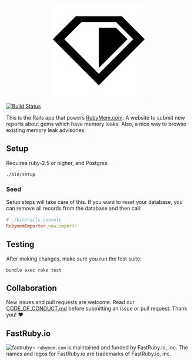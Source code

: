 <p align="center">
  <img width="250" height="250" src="/logo/rubymem-logo.png">
</p>

[![Build Status](https://travis-ci.org/rubymem/rubymem.com.svg?branch=master)](https://travis-ci.org/rubymem/rubymem.com)

This is the Rails app that powers [RubyMem.com](https://RubyMem.com): A website
to submit new reports about gems which have memory leaks. Also, a nice way to
browse existing memory leak advisories.

## Setup

Requires ruby-2.5 or higher, and Postgres.

    ./bin/setup

### Seed

Setup steps will take care of this. If you want to reset your database, you
can remove all records from the database and then call:

```ruby
# ./bin/rails console
RubymemImporter.new.import!
```

## Testing

After making changes, make sure you run the test suite:

```
bundle exec rake test
```

## Collaboration

New issues and pull requests are welcome. Read our [CODE_OF_CONDUCT.md](CODE_OF_CONDUCT.md) before
submitting an issue or pull request. Thank you! ❤️

## FastRuby.io
![fastruby](https://github.com/rubymem/rubymem.com/raw/master/fastruby-logo.png)¬
`rubymem.com` is maintained and funded by FastRuby.io, inc. The names and logos for FastRuby.io are trademarks of FastRuby.io, inc.
